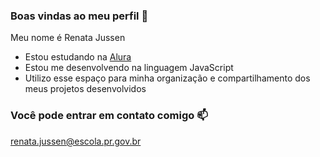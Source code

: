 ### Boas vindas ao meu perfil 💙

Meu nome é Renata Jussen

- Estou estudando na [Alura](https://www.alura.com.br)
- Estou me desenvolvendo na linguagem JavaScript
- Utilizo esse espaço para minha organização e compartilhamento dos meus projetos desenvolvidos

### Você pode entrar em contato comigo 📫

renata.jussen@escola.pr.gov.br
